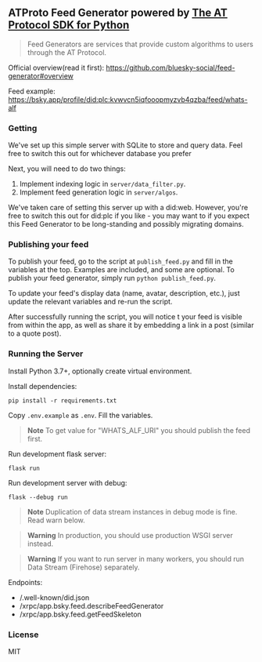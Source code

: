 ## ATProto Feed Generator powered by [The AT Protocol SDK for Python](https://github.com/MarshalX/atproto)

> Feed Generators are services that provide custom algorithms to users through the AT Protocol.

Official overview(read it first): https://github.com/bluesky-social/feed-generator#overview

Feed example: https://bsky.app/profile/did:plc:kvwvcn5iqfooopmyzvb4qzba/feed/whats-alf

### Getting 

We've set up this simple server with SQLite to store and query data. Feel free to switch this out for whichever database you prefer

Next, you will need to do two things:
1. Implement indexing logic in `server/data_filter.py`.
2. Implement feed generation logic in `server/algos`.

We've taken care of setting this server up with a did:web. However, you're free to switch this out for did:plc if you like - you may want to if you expect this Feed Generator to be long-standing and possibly migrating domains.

### Publishing your feed

To publish your feed, go to the script at `publish_feed.py` and fill in the variables at the top. Examples are included, and some are optional. To publish your feed generator, simply run `python publish_feed.py`.

To update your feed's display data (name, avatar, description, etc.), just update the relevant variables and re-run the script.

After successfully running the script, you will notice t your feed  is visible from within the app, as well as share it by embedding a link in a post (similar to a quote post).

### Running the Server 

Install Python 3.7+, optionally create virtual environment.

Install dependencies:
```shell
pip install -r requirements.txt
```

Copy `.env.example` as `.env`. Fill the variables.

> **Note**
> To get value for "WHATS_ALF_URI" you should publish the feed first. 

Run development flask server:
```shell
flask run
```

Run development server with debug:
```shell
flask --debug run
```
> **Note**
> Duplication of data stream instances in debug mode is fine. 
> Read warn below.

> **Warning**
> In production, you should use production WSGI server instead.

> **Warning**
> If you want to run server in many workers, you should run Data Stream (Firehose) separately.

Endpoints:
- /.well-known/did.json
- /xrpc/app.bsky.feed.describeFeedGenerator
- /xrpc/app.bsky.feed.getFeedSkeleton

### License

MIT
